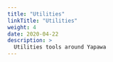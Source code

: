 ```yaml
---
title: "Utilities"
linkTitle: "Utilities"
weight: 4
date: 2020-04-22
description: >
  Utilities tools around Yapawa
---
```

